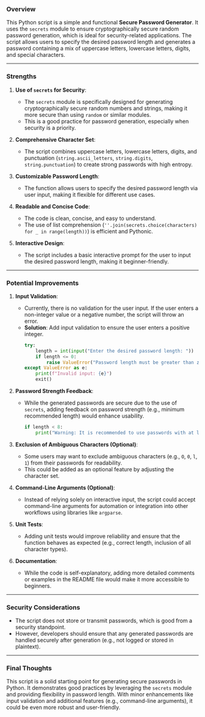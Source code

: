 ### **Overview**
This Python script is a simple and functional **Secure Password Generator**. It uses the `secrets` module to ensure cryptographically secure random password generation, which is ideal for security-related applications. The script allows users to specify the desired password length and generates a password containing a mix of uppercase letters, lowercase letters, digits, and special characters.

---

### **Strengths**
1. **Use of `secrets` for Security**:
   - The `secrets` module is specifically designed for generating cryptographically secure random numbers and strings, making it more secure than using `random` or similar modules.
   - This is a good practice for password generation, especially when security is a priority.

2. **Comprehensive Character Set**:
   - The script combines uppercase letters, lowercase letters, digits, and punctuation (`string.ascii_letters`, `string.digits`, `string.punctuation`) to create strong passwords with high entropy.

3. **Customizable Password Length**:
   - The function allows users to specify the desired password length via user input, making it flexible for different use cases.

4. **Readable and Concise Code**:
   - The code is clean, concise, and easy to understand.
   - The use of list comprehension (`''.join(secrets.choice(characters) for _ in range(length))`) is efficient and Pythonic.

5. **Interactive Design**:
   - The script includes a basic interactive prompt for the user to input the desired password length, making it beginner-friendly.

---

### **Potential Improvements**
1. **Input Validation**:
   - Currently, there is no validation for the user input. If the user enters a non-integer value or a negative number, the script will throw an error.
   - **Solution**: Add input validation to ensure the user enters a positive integer.
     ```python
     try:
         length = int(input("Enter the desired password length: "))
         if length <= 0:
             raise ValueError("Password length must be greater than zero.")
     except ValueError as e:
         print(f"Invalid input: {e}")
         exit()
     ```

2. **Password Strength Feedback**:
   - While the generated passwords are secure due to the use of `secrets`, adding feedback on password strength (e.g., minimum recommended length) would enhance usability.
     ```python
     if length < 8:
         print("Warning: It is recommended to use passwords with at least 8 characters for better security.")
     ```

3. **Exclusion of Ambiguous Characters (Optional)**:
   - Some users may want to exclude ambiguous characters (e.g., `O`, `0`, `l`, `1`) from their passwords for readability.
   - This could be added as an optional feature by adjusting the character set.

4. **Command-Line Arguments (Optional)**:
   - Instead of relying solely on interactive input, the script could accept command-line arguments for automation or integration into other workflows using libraries like `argparse`.

5. **Unit Tests**:
   - Adding unit tests would improve reliability and ensure that the function behaves as expected (e.g., correct length, inclusion of all character types).

6. **Documentation**:
   - While the code is self-explanatory, adding more detailed comments or examples in the README file would make it more accessible to beginners.

---

### **Security Considerations**
- The script does not store or transmit passwords, which is good from a security standpoint.
- However, developers should ensure that any generated passwords are handled securely after generation (e.g., not logged or stored in plaintext).

---

### **Final Thoughts**
This script is a solid starting point for generating secure passwords in Python. It demonstrates good practices by leveraging the `secrets` module and providing flexibility in password length. With minor enhancements like input validation and additional features (e.g., command-line arguments), it could be even more robust and user-friendly.
